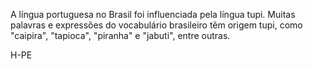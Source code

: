 A língua portuguesa no Brasil foi influenciada pela língua tupi. Muitas palavras e expressões do vocabulário brasileiro têm origem tupi, como "caipira", "tapioca", "piranha" e "jabuti", entre outras.

H-PE
